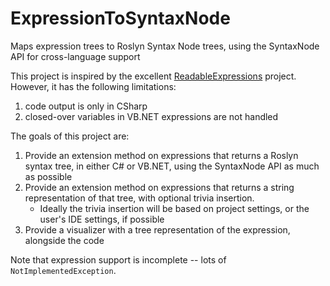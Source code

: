 # ExpressionToSyntaxNode
Maps expression trees to Roslyn Syntax Node trees, using the SyntaxNode API for cross-language support

This project is inspired by the excellent [ReadableExpressions](https://github.com/agileobjects/ReadableExpressions) project. However, it has the following limitations:

1. code output is only in CSharp
2. closed-over variables in VB.NET expressions are not handled

The goals of this project are:

1. Provide an extension method on expressions that returns a Roslyn syntax tree, in either C# or VB.NET, using the SyntaxNode API as much as possible
2. Provide an extension method on expressions that returns a string representation of that tree, with optional trivia insertion.
    * Ideally the trivia insertion will be based on project settings, or the user's IDE settings, if possible
3. Provide a visualizer with a tree representation of the expression, alongside the code

Note that expression support is incomplete -- lots of `NotImplementedException`.

